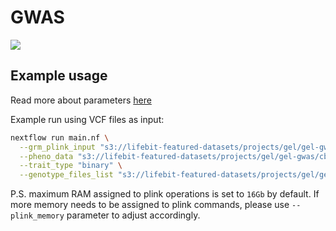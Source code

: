 # GWAS

![](bin/covid_1_manhattan.png)

## Example usage
Read more about parameters [here](https://github.com/lifebit-ai/gwas/blob/dev/docs/usage_and_parameters.md)

Example run using VCF files as input:

```bash
nextflow run main.nf \
  --grm_plink_input "s3://lifebit-featured-datasets/projects/gel/gel-gwas/testdata/sampleA.{bed,bim,fam}" \
  --pheno_data "s3://lifebit-featured-datasets/projects/gel/gel-gwas/cb_binary_pheno.phe" \
  --trait_type "binary" \
  --genotype_files_list "s3://lifebit-featured-datasets/projects/gel/gel-gwas/testdata/vcfs.csv" \
```

P.S. maximum RAM assigned to plink operations is set to  `16Gb` by default. If more memory needs to be assigned to plink commands, please use `--plink_memory` parameter to adjust accordingly.